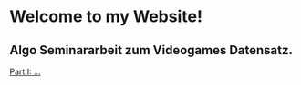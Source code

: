 
# Welcome to my Website!

## Algo Seminararbeit zum Videogames Datensatz.

[Part I: ...](DatavsDecision_ONot_GLMs_embedded.html)
